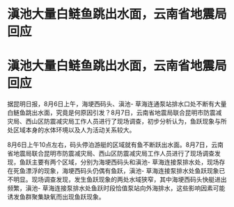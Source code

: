 # 滇池大量白鲢鱼跳出水面，云南省地震局回应

# 滇池大量白鲢鱼跳出水面，云南省地震局回应

据昆明日报，8月6日上午，海埂西码头、滇池-
草海连通泵站排水口处不断有大量白鲢鱼跳出水面，究竟是何原因引发？8月7日，云南省地震局联合昆明市防震减灾局、西山区防震减灾局工作人员进行了现场调查，初步分析认为，鱼跃现象与所处区域本身的水体环境以及人为活动关系较大。

8月6日上午10点左右，码头停泊游艇的区域就有鱼不断跃出水面。8月7日，云南省地震局联合昆明市防震减灾局、西山区防震减灾局工作人员进行了现场调查发现，鱼跃主要有两个区域，分别为海埂西码头和滇池-
草海连接泵排水处，现场存在死鱼漂浮的现象，海埂西码头仍偶有鱼跃，滇池-
草海连接泵排水处鱼跃现象已不明显。现场调查发现，发生鱼跃现象的两处水域狭窄，其中海埂西码头快艇进出频繁，滇池-
草海连接泵排水处鱼跃时段恰值泵站向外海排水，这些影响因素可能诱发鱼群聚集缺氧而出现鱼跃现象。

